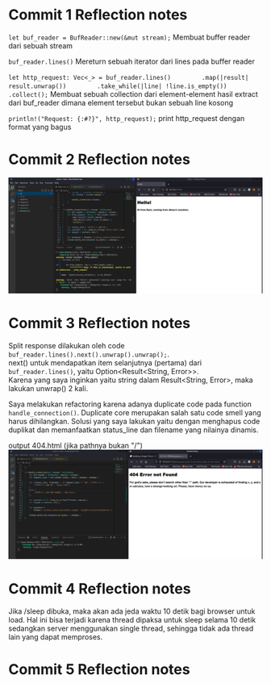 # Commit 1 Reflection notes
`let buf_reader = BufReader::new(&mut stream);`
Membuat buffer reader dari sebuah stream
<br/>

`buf_reader.lines()`
Mereturn sebuah iterator dari lines pada buffer reader
<br/>

`let http_request: Vec<_> = buf_reader.lines()`
`        .map(|result| result.unwrap())`
`        .take_while(|line| !line.is_empty())`
`        .collect();`
Membuat sebuah collection dari element-element hasil extract dari buf_reader dimana element tersebut bukan sebuah line kosong
<br/>

`println!("Request: {:#?}", http_request);`
print http_request dengan format yang bagus

# Commit 2 Reflection notes
![hello from rust](reflection2.png "hello from rust")

# Commit 3 Reflection notes
Split response dilakukan oleh code `buf_reader.lines().next().unwrap().unwrap();`.<br/>
next() untuk mendapatkan item selanjutnya (pertama) dari `buf_reader.lines()`, yaitu Option<Result<String, Error>>.<br/>
Karena yang saya inginkan yaitu string dalam Result<String, Error>, maka lakukan unwrap() 2 kali.

Saya melakukan refactoring karena adanya duplicate code pada function `handle_connection()`. Duplicate core merupakan salah satu code smell yang harus dihilangkan. Solusi yang saya lakukan yaitu dengan menghapus code duplikat dan memanfaatkan status_line dan filename yang nilainya dinamis.

output 404.html (jika pathnya bukan "/")
![404 error page](reflection3.png "404 error page")

# Commit 4 Reflection notes
Jika /sleep dibuka, maka akan ada jeda waktu 10 detik bagi browser untuk load. Hal ini bisa terjadi karena thread dipaksa untuk sleep selama 10 detik sedangkan server menggunakan single thread, sehingga tidak ada thread lain yang dapat memproses.

# Commit 5 Reflection notes